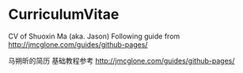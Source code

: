 # CurriculumVitae
CV of Shuoxin Ma (aka. Jason)
Following guide from http://jmcglone.com/guides/github-pages/

马朔昕的简历
基础教程参考 http://jmcglone.com/guides/github-pages/
